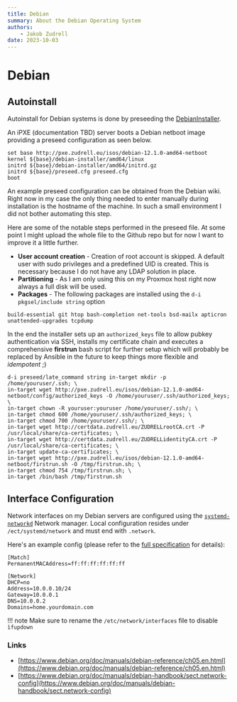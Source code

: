```yaml
---
title: Debian
summary: About the Debian Operating System
authors:
    - Jakob Zudrell
date: 2023-10-03
---
```

# Debian
## Autoinstall
Autoinstall for Debian systems is done by preseeding the [DebianInstaller](https://wiki.debian.org/DebianInstaller/Preseed).

An iPXE (documentation TBD) server boots a Debian netboot image providing a preseed configuration as seen below.
```
set base http://pxe.zudrell.eu/isos/debian-12.1.0-amd64-netboot
kernel ${base}/debian-installer/amd64/linux 
initrd ${base}/debian-installer/amd64/initrd.gz
initrd ${base}/preseed.cfg preseed.cfg
boot
```

An example preseed configuration can be obtained from the Debian wiki. Right now in my case the only thing needed to enter manually during installation is the hostname of the machine. In such a small environment I did not bother automating this step.

Here are some of the notable steps performed in the preseed file. At some point I might upload the whole file to the Github repo but for now I want to improve it a little further.

 * **User account creation** - Creation of root account is skipped. A default user with sudo privileges and a predefined UID is created. This is necessary because I do not have any LDAP solution in place.
 * **Partitioning** - As I am only using this on my Proxmox host right now always a full disk will be used.
 * **Packages** - The following packages are installed using the `d-i pkgsel/include string` option
 ```
 build-essential git htop bash-completion net-tools bsd-mailx apticron unattended-upgrades tcpdump
 ```

In the end the installer sets up an `authorized_keys` file to allow pubkey authentication via SSH, installs my certificate chain and executes a comprehensive **firstrun** bash script for further setup which will probably be replaced by Ansible in the future to keep things more flexible and *idempotent* ;)
```
d-i preseed/late_command string in-target mkdir -p /home/youruser/.ssh; \
in-target wget http://pxe.zudrell.eu/isos/debian-12.1.0-amd64-netboot/config/authorized_keys -O /home/youruser/.ssh/authorized_keys; \
in-target chown -R youruser:youruser /home/youruser/.ssh/; \
in-target chmod 600 /home/youruser/.ssh/authorized_keys; \
in-target chmod 700 /home/youruser/.ssh/; \
in-target wget http://certdata.zudrell.eu/ZUDRELLrootCA.crt -P /usr/local/share/ca-certificates; \
in-target wget http://certdata.zudrell.eu/ZUDRELLidentityCA.crt -P /usr/local/share/ca-certificates; \
in-target update-ca-certificates; \
in-target wget http://pxe.zudrell.eu/isos/debian-12.1.0-amd64-netboot/firstrun.sh -O /tmp/firstrun.sh; \
in-target chmod 754 /tmp/firstrun.sh; \
in-target /bin/bash /tmp/firstrun.sh
```

## Interface Configuration
Network interfaces on my Debian servers are configured using the [`systemd-networkd`](https://manpages.debian.org/bookworm/systemd/systemd-networkd.8.en.html) Network manager. Local configuration resides under `/ect/systemd/network` and must end with `.network`.

Here's an example config (please refer to the [full specification](https://manpages.debian.org/bookworm/systemd/systemd.network.5.en.html) for details):
```
[Match]
PermanentMACAddress=ff:ff:ff:ff:ff:ff

[Network]
DHCP=no
Address=10.0.0.10/24
Gateway=10.0.0.1
DNS=10.0.0.2
Domains=home.yourdomain.com
```
!!! note
    Make sure to rename the `/etc/network/interfaces` file to disable `ìfupdown`

### Links
* [https://www.debian.org/doc/manuals/debian-reference/ch05.en.html](https://www.debian.org/doc/manuals/debian-reference/ch05.en.html)
* [https://www.debian.org/doc/manuals/debian-handbook/sect.network-config](https://www.debian.org/doc/manuals/debian-handbook/sect.network-config)